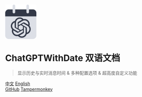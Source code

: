 <img src="res/svg/logo.svg" width = "100" alt="LOGO" align=center />

# ChatGPTWithDate 双语文档

> 显示历史与实时消息时间 & 多种配置选项 & 超高度自定义功能

[中文](md/zh.md)
[English](md/en.md) <br/>
[GitHub](https://github.com/jiang-taibai/chatgpt-with-date)
[Tampermonkey](https://greasyfork.org/en/scripts/493949-chatgpt-with-date)
